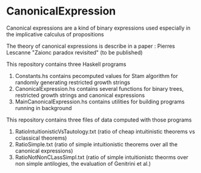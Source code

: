 # CanonicalExpression
Canonical expressions are a kind of binary expressions used especially in the implicative calculus of propositions

The theory of canonical expressions is describe in a paper : Pierres Lescanne "Zaionc paradox revisited" (to be published)

This repository contains three Haskell programs
1. Constants.hs contains pecomputed values for Stam algorithm for randomly generating restricted growth strings
2. CanonicalExpression.hs contains several functions for binary trees, restricted growth strings and canonical expressions
3. MainCanonicalExpression.hs contains utilities for building programs running in background

This repository contains three files of data computed with those programs
1. RatioIntuitionisticVsTautology.txt (ratio of cheap intuitinistic theorems vs cclassical theorems)
2. RatioSimple.txt (ratio of simple intuitionistic theorems over all the canonical expressions)
3. RatioNotNonCLassSimpl.txt (ratio of simple intuitionistc theorms over non simple antilogies, the evaluation of Genitrini et al.)
